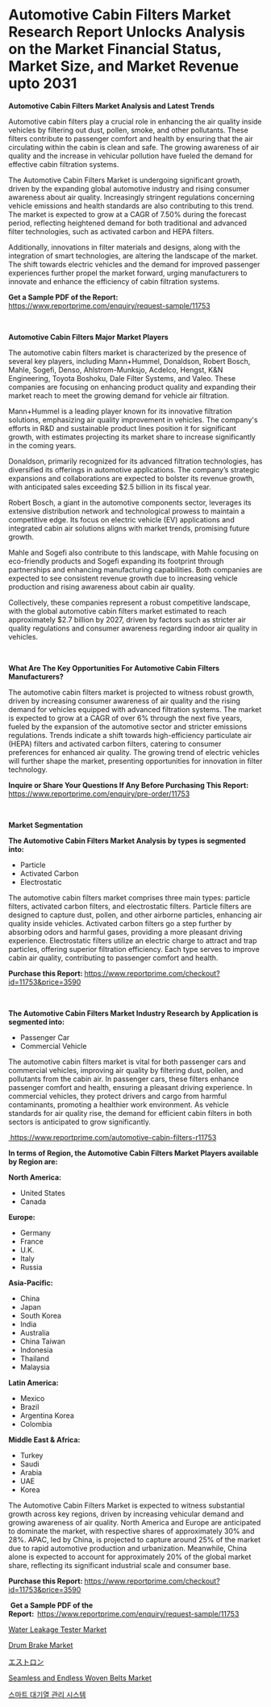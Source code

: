 <p><h1>Automotive Cabin Filters Market Research Report Unlocks Analysis on the Market Financial Status, Market Size, and Market Revenue upto 2031</h1></p><p><strong>Automotive Cabin Filters Market Analysis and Latest Trends</strong></p>
<p><p>Automotive cabin filters play a crucial role in enhancing the air quality inside vehicles by filtering out dust, pollen, smoke, and other pollutants. These filters contribute to passenger comfort and health by ensuring that the air circulating within the cabin is clean and safe. The growing awareness of air quality and the increase in vehicular pollution have fueled the demand for effective cabin filtration systems.</p><p>The Automotive Cabin Filters Market is undergoing significant growth, driven by the expanding global automotive industry and rising consumer awareness about air quality. Increasingly stringent regulations concerning vehicle emissions and health standards are also contributing to this trend. The market is expected to grow at a CAGR of 7.50% during the forecast period, reflecting heightened demand for both traditional and advanced filter technologies, such as activated carbon and HEPA filters. </p><p>Additionally, innovations in filter materials and designs, along with the integration of smart technologies, are altering the landscape of the market. The shift towards electric vehicles and the demand for improved passenger experiences further propel the market forward, urging manufacturers to innovate and enhance the efficiency of cabin filtration systems.</p></p>
<p><strong>Get a Sample PDF of the Report:&nbsp;</strong> <a href="https://www.reportprime.com/enquiry/request-sample/11753">https://www.reportprime.com/enquiry/request-sample/11753</a></p>
<p>&nbsp;</p>
<p><strong>Automotive Cabin Filters Major Market Players</strong></p>
<p><p>The automotive cabin filters market is characterized by the presence of several key players, including Mann+Hummel, Donaldson, Robert Bosch, Mahle, Sogefi, Denso, Ahlstrom-Munksjo, Acdelco, Hengst, K&N Engineering, Toyota Boshoku, Dale Filter Systems, and Valeo. These companies are focusing on enhancing product quality and expanding their market reach to meet the growing demand for vehicle air filtration.</p><p>Mann+Hummel is a leading player known for its innovative filtration solutions, emphasizing air quality improvement in vehicles. The company's efforts in R&D and sustainable product lines position it for significant growth, with estimates projecting its market share to increase significantly in the coming years.</p><p>Donaldson, primarily recognized for its advanced filtration technologies, has diversified its offerings in automotive applications. The company’s strategic expansions and collaborations are expected to bolster its revenue growth, with anticipated sales exceeding $2.5 billion in its fiscal year.</p><p>Robert Bosch, a giant in the automotive components sector, leverages its extensive distribution network and technological prowess to maintain a competitive edge. Its focus on electric vehicle (EV) applications and integrated cabin air solutions aligns with market trends, promising future growth.</p><p>Mahle and Sogefi also contribute to this landscape, with Mahle focusing on eco-friendly products and Sogefi expanding its footprint through partnerships and enhancing manufacturing capabilities. Both companies are expected to see consistent revenue growth due to increasing vehicle production and rising awareness about cabin air quality.</p><p>Collectively, these companies represent a robust competitive landscape, with the global automotive cabin filters market estimated to reach approximately $2.7 billion by 2027, driven by factors such as stricter air quality regulations and consumer awareness regarding indoor air quality in vehicles.</p></p>
<p>&nbsp;</p>
<p><strong>What Are The Key Opportunities For Automotive Cabin Filters Manufacturers?</strong></p>
<p><p>The automotive cabin filters market is projected to witness robust growth, driven by increasing consumer awareness of air quality and the rising demand for vehicles equipped with advanced filtration systems. The market is expected to grow at a CAGR of over 6% through the next five years, fueled by the expansion of the automotive sector and stricter emissions regulations. Trends indicate a shift towards high-efficiency particulate air (HEPA) filters and activated carbon filters, catering to consumer preferences for enhanced air quality. The growing trend of electric vehicles will further shape the market, presenting opportunities for innovation in filter technology.</p></p>
<p><strong>Inquire or Share Your Questions If Any Before Purchasing This Report:</strong> <a href="https://www.reportprime.com/enquiry/pre-order/11753">https://www.reportprime.com/enquiry/pre-order/11753</a></p>
<p>&nbsp;</p>
<p><strong>Market Segmentation</strong></p>
<p><strong>The Automotive Cabin Filters Market Analysis by types is segmented into:</strong></p>
<p><ul><li>Particle</li><li>Activated Carbon</li><li>Electrostatic</li></ul></p>
<p><p>The automotive cabin filters market comprises three main types: particle filters, activated carbon filters, and electrostatic filters. Particle filters are designed to capture dust, pollen, and other airborne particles, enhancing air quality inside vehicles. Activated carbon filters go a step further by absorbing odors and harmful gases, providing a more pleasant driving experience. Electrostatic filters utilize an electric charge to attract and trap particles, offering superior filtration efficiency. Each type serves to improve cabin air quality, contributing to passenger comfort and health.</p></p>
<p><strong>Purchase this Report:&nbsp;</strong><a href="https://www.reportprime.com/checkout?id=11753&price=3590">https://www.reportprime.com/checkout?id=11753&price=3590</a></p>
<p>&nbsp;</p>
<p><strong>The Automotive Cabin Filters Market Industry Research by Application is segmented into:</strong></p>
<p><ul><li>Passenger Car</li><li>Commercial Vehicle</li></ul></p>
<p><p>The automotive cabin filters market is vital for both passenger cars and commercial vehicles, improving air quality by filtering dust, pollen, and pollutants from the cabin air. In passenger cars, these filters enhance passenger comfort and health, ensuring a pleasant driving experience. In commercial vehicles, they protect drivers and cargo from harmful contaminants, promoting a healthier work environment. As vehicle standards for air quality rise, the demand for efficient cabin filters in both sectors is anticipated to grow significantly.</p></p>
<p><a href="https://www.reportprime.com/automotive-cabin-filters-r11753">&nbsp;https://www.reportprime.com/automotive-cabin-filters-r11753</a></p>
<p><strong>In terms of Region, the Automotive Cabin Filters Market Players available by Region are:</strong></p>
<p>
    <p> <strong> North America: </strong>
        <ul>
            <li>United States</li>
            <li>Canada</li>
        </ul>
        </p> 
    <p> <strong> Europe: </strong>
        <ul>
            <li>Germany</li>
            <li>France</li>
            <li>U.K.</li>
            <li>Italy</li>
            <li>Russia</li>
        </ul>
        </p> 
    <p> <strong> Asia-Pacific: </strong>
        <ul>
            <li>China</li>
            <li>Japan</li>
            <li>South Korea</li>
            <li>India</li>
            <li>Australia</li>
            <li>China Taiwan</li>
            <li>Indonesia</li>
            <li>Thailand</li>
            <li>Malaysia</li>
        </ul>
        </p> 
    <p> <strong> Latin America: </strong>
        <ul>
            <li>Mexico</li>
            <li>Brazil</li>
            <li>Argentina Korea</li>
            <li>Colombia</li>
        </ul>
        </p> 
    <p> <strong> Middle East & Africa: </strong>
        <ul>
            <li>Turkey</li>
            <li>Saudi</li>
            <li>Arabia</li>
            <li>UAE</li>
            <li>Korea</li>
        </ul>
    </p>
    </p>
<p><p>The Automotive Cabin Filters Market is expected to witness substantial growth across key regions, driven by increasing vehicular demand and growing awareness of air quality. North America and Europe are anticipated to dominate the market, with respective shares of approximately 30% and 28%. APAC, led by China, is projected to capture around 25% of the market due to rapid automotive production and urbanization. Meanwhile, China alone is expected to account for approximately 20% of the global market share, reflecting its significant industrial scale and consumer base.</p></p>
<p><strong>Purchase this Report: </strong><a href="https://www.reportprime.com/checkout?id=11753&price=3590">https://www.reportprime.com/checkout?id=11753&price=3590</a></p>
<p>&nbsp;<strong>Get a Sample PDF of the Report:&nbsp;&nbsp;</strong><a href="https://www.reportprime.com/enquiry/request-sample/11753">https://www.reportprime.com/enquiry/request-sample/11753</a></p>
<p><strong></strong></p>
<p><p><a href="https://medium.com/@scottroberts2661/global-water-leakage-tester-market-exploring-market-share-market-trends-and-future-growth-c104550d762b">Water Leakage Tester Market</a></p><p><a href="https://github.com/elizabethdagraca/Market-Research-Report-List-4/blob/main/drum-brake-market.md">Drum Brake Market</a></p><p><a href="https://medium.com/@jasenlueilwitz/%E3%82%A8%E3%82%B9%E3%83%88%E3%83%AD%E3%83%B3%E5%B8%82%E5%A0%B4%E3%82%B7%E3%82%A7%E3%82%A2%E3%81%A8%E5%B8%82%E5%A0%B4%E5%88%86%E6%9E%90-2024%E5%B9%B4%E3%81%8B%E3%82%892031%E5%B9%B4%E3%81%BE%E3%81%A7%E3%81%AE%E6%88%90%E9%95%B7%E3%83%88%E3%83%AC%E3%83%B3%E3%83%89%E3%81%A8%E4%BA%88%E6%B8%AC-d2c7cdc05775">エストロン</a></p><p><a href="https://issuu.com/reportprime-2/docs/seamless-and-endless-woven-belts-ma_2b56500dfac719">Seamless and Endless Woven Belts Market</a></p><p><a href="https://medium.com/@percymckty3ytenzie89676/%EC%8A%A4%EB%A7%88%ED%8A%B8-%EB%8C%80%EA%B8%B0-%EA%B4%80%EB%A6%AC-%EC%8B%9C%EC%8A%A4%ED%85%9C-%EC%8B%9C%EC%9E%A5-%EB%8F%99%ED%96%A5-%ED%83%90%EC%83%89-%EA%B8%80%EB%A1%9C%EB%B2%8C-%ED%8A%B8%EB%A0%8C%EB%93%9C-%EB%B0%8F-%EB%AF%B8%EB%9E%98-%EC%84%B1%EC%9E%A5-%EC%A0%84%EB%A7%9D-2024-2031-112%ED%8E%98%EC%9D%B4%EC%A7%80%EC%97%90-%EA%B1%B8%EC%B3%90-%EB%8B%A4%EB%A3%B8-8ad6ca25c49f">스마트 대기열 관리 시스템</a></p></p>